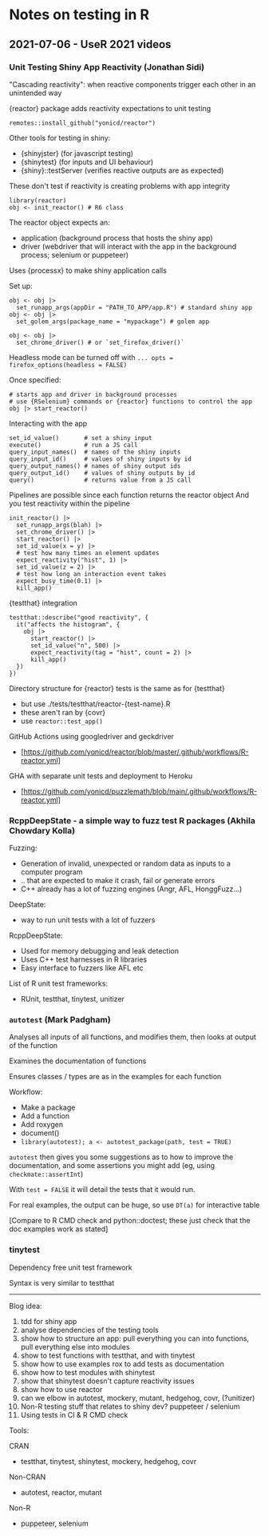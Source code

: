 # Notes on testing in R

## 2021-07-06 - UseR 2021 videos

### Unit Testing Shiny App Reactivity (Jonathan Sidi)

"Cascading reactivity": when reactive components trigger each other in an unintended way

{reactor} package adds reactivity expectations to unit testing

`remotes::install_github("yonicd/reactor")`

Other tools for testing in shiny:

- {shinyjster} (for javascript testing)
- {shinytest} (for inputs and UI behaviour)
- {shiny}::testServer (verifies reactive outputs are as expected)

These don't test if reactivity is creating problems with app integrity

```
library(reactor)
obj <- init_reactor() # R6 class
```

The reactor object expects an:

- application (background process that hosts the shiny app)
- driver (webdriver that will interact with the app in the background process; selenium or
  puppeteer)

Uses {processx} to make shiny application calls

Set up:

```
obj <- obj |>
  set_runapp_args(appDir = "PATH_TO_APP/app.R") # standard shiny app
obj <- obj |>
  set_golem_args(package_name = "mypackage") # golem app

obj <- obj |>
  set_chrome_driver() # or `set_firefox_driver()`
```

Headless mode can be turned off with `... opts = firefox_options(headless = FALSE)`

Once specified:

```
# starts app and driver in background processes
# use {RSelenium} commands or {reactor} functions to control the app
obj |> start_reactor()
```

Interacting with the app

```
set_id_value()       # set a shiny input
execute()            # run a JS call
query_input_names()  # names of the shiny inputs
query_input_id()     # values of shiny inputs by id
query_output_names() # names of shiny output ids
query_output_id()    # values of shiny outputs by id
query()              # returns value from a JS call
```

Pipelines are possible since each function returns the reactor object
And you test reactivity within the pipeline

```
init_reactor() |>
  set_runapp_args(blah) |>
  set_chrome_driver() |>
  start_reactor() |>
  set_id_value(x = y) |>
  # test how many times an element updates
  expect_reactivity("hist", 1) |>
  set_id_value(z = 2) |>
  # test how long an interaction event takes
  expect_busy_time(0.1) |>
  kill_app()
```

{testthat} integration

```
testthat::describe("good reactivity", {
  it("affects the histogram", {
    obj |>
      start_reactor() |>
      set_id_value("n", 500) |>
      expect_reactivity(tag = "hist", count = 2) |>
      kill_app()
  })
})
```

Directory structure for {reactor} tests is the same as for {testthat}

- but use ./tests/testthat/reactor-{test-name}.R
- these aren't ran by {covr}
- use `reactor::test_app()`

GitHub Actions using googledriver and geckdriver

- [https://github.com/yonicd/reactor/blob/master/.github/workflows/R-reactor.yml]

GHA with separate unit tests and deployment to Heroku

- [https://github.com/yonicd/puzzlemath/blob/main/.github/workflows/R-reactor.yml]

### RcppDeepState - a simple way to fuzz test R packages (Akhila Chowdary Kolla)

Fuzzing:

- Generation of invalid, unexpected or random data as inputs to a computer program
- .. that are expected to make it crash, fail or generate errors
- C++ already has a lot of fuzzing engines (Angr, AFL, HonggFuzz...)

DeepState:

- way to run unit tests with a lot of fuzzers

RcppDeepState:

- Used for memory debugging and leak detection
- Uses C++ test harnesses in R libraries
- Easy interface to fuzzers like AFL etc

List of R unit test frameworks:

- RUnit, testthat, tinytest, unitizer

### `autotest` (Mark Padgham)

Analyses all inputs of all functions, and modifies them, then looks at output of the function

Examines the documentation of functions

Ensures classes / types are as in the examples for each function

Workflow:

- Make a package
- Add a function
- Add roxygen
- document()
- `library(autotest); a <- autotest_package(path, test = TRUE)`

`autotest` then gives you some suggestions as to how to improve the documentation, and some
assertions you might add (eg, using `checkmate::assertInt`)

With `test = FALSE` it will detail the tests that it would run.

For real examples, the output can be huge, so use `DT(a)` for interactive table

[Compare to R CMD check and python::doctest; these just check that the doc examples work as stated]

### tinytest

Dependency free unit test framework

Syntax is very similar to testthat

----

Blog idea:

1) tdd for shiny app
1) analyse dependencies of the testing tools
1) show how to structure an app: pull everything you can into functions, pull everything else into
modules
1) show to test functions with testthat, and with tinytest
1) show how to use examples rox to add tests as documentation
1) show how to test modules with shinytest
1) show that shinytest doesn't capture reactivity issues
1) show how to use reactor
1) can we elbow in autotest, mockery, mutant, hedgehog, covr, (?unitizer)
1) Non-R testing stuff that relates to shiny dev? puppeteer / selenium
1) Using tests in CI & R CMD check

Tools:

CRAN

- testthat, tinytest, shinytest, mockery, hedgehog, covr

Non-CRAN

- autotest, reactor, mutant

Non-R

- puppeteer, selenium

